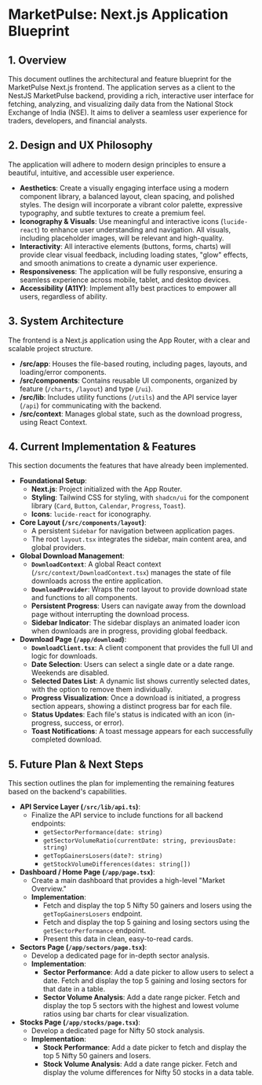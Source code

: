 # MarketPulse: Next.js Application Blueprint

## 1. Overview

This document outlines the architectural and feature blueprint for the MarketPulse Next.js frontend. The application serves as a client to the NestJS MarketPulse backend, providing a rich, interactive user interface for fetching, analyzing, and visualizing daily data from the National Stock Exchange of India (NSE). It aims to deliver a seamless user experience for traders, developers, and financial analysts.

## 2. Design and UX Philosophy

The application will adhere to modern design principles to ensure a beautiful, intuitive, and accessible user experience.

- **Aesthetics**: Create a visually engaging interface using a modern component library, a balanced layout, clean spacing, and polished styles. The design will incorporate a vibrant color palette, expressive typography, and subtle textures to create a premium feel.
- **Iconography & Visuals**: Use meaningful and interactive icons (`lucide-react`) to enhance user understanding and navigation. All visuals, including placeholder images, will be relevant and high-quality.
- **Interactivity**: All interactive elements (buttons, forms, charts) will provide clear visual feedback, including loading states, "glow" effects, and smooth animations to create a dynamic user experience.
- **Responsiveness**: The application will be fully responsive, ensuring a seamless experience across mobile, tablet, and desktop devices.
- **Accessibility (A11Y)**: Implement a11y best practices to empower all users, regardless of ability.

## 3. System Architecture

The frontend is a Next.js application using the App Router, with a clear and scalable project structure.

- **/src/app**: Houses the file-based routing, including pages, layouts, and loading/error components.
- **/src/components**: Contains reusable UI components, organized by feature (`/charts`, `/layout`) and type (`/ui`).
- **/src/lib**: Includes utility functions (`/utils`) and the API service layer (`/api`) for communicating with the backend.
- **/src/context**: Manages global state, such as the download progress, using React Context.

## 4. Current Implementation & Features

This section documents the features that have already been implemented.

- **Foundational Setup**:
  - **Next.js**: Project initialized with the App Router.
  - **Styling**: Tailwind CSS for styling, with `shadcn/ui` for the component library (`Card`, `Button`, `Calendar`, `Progress`, `Toast`).
  - **Icons**: `lucide-react` for iconography.
- **Core Layout (`/src/components/layout`)**:
  - A persistent `Sidebar` for navigation between application pages.
  - The root `layout.tsx` integrates the sidebar, main content area, and global providers.
- **Global Download Management**:
  - **`DownloadContext`**: A global React context (`/src/context/DownloadContext.tsx`) manages the state of file downloads across the entire application.
  - **`DownloadProvider`**: Wraps the root layout to provide download state and functions to all components.
  - **Persistent Progress**: Users can navigate away from the download page without interrupting the download process.
  - **Sidebar Indicator**: The sidebar displays an animated loader icon when downloads are in progress, providing global feedback.
- **Download Page (`/app/download`)**:
  - **`DownloadClient.tsx`**: A client component that provides the full UI and logic for downloads.
  - **Date Selection**: Users can select a single date or a date range. Weekends are disabled.
  - **Selected Dates List**: A dynamic list shows currently selected dates, with the option to remove them individually.
  - **Progress Visualization**: Once a download is initiated, a progress section appears, showing a distinct progress bar for each file.
  - **Status Updates**: Each file's status is indicated with an icon (in-progress, success, or error).
  - **Toast Notifications**: A toast message appears for each successfully completed download.

## 5. Future Plan & Next Steps

This section outlines the plan for implementing the remaining features based on the backend's capabilities.

- **API Service Layer (`/src/lib/api.ts`)**:
  - Finalize the API service to include functions for all backend endpoints:
    - `getSectorPerformance(date: string)`
    - `getSectorVolumeRatio(currentDate: string, previousDate: string)`
    - `getTopGainersLosers(date?: string)`
    - `getStockVolumeDifferences(dates: string[])`
- **Dashboard / Home Page (`/app/page.tsx`)**:
  - Create a main dashboard that provides a high-level "Market Overview."
  - **Implementation**:
    - Fetch and display the top 5 Nifty 50 gainers and losers using the `getTopGainersLosers` endpoint.
    - Fetch and display the top 5 gaining and losing sectors using the `getSectorPerformance` endpoint.
    - Present this data in clean, easy-to-read cards.
- **Sectors Page (`/app/sectors/page.tsx`)**:
  - Develop a dedicated page for in-depth sector analysis.
  - **Implementation**:
    - **Sector Performance**: Add a date picker to allow users to select a date. Fetch and display the top 5 gaining and losing sectors for that date in a table.
    - **Sector Volume Analysis**: Add a date range picker. Fetch and display the top 5 sectors with the highest and lowest volume ratios using bar charts for clear visualization.
- **Stocks Page (`/app/stocks/page.tsx`)**:
  - Develop a dedicated page for Nifty 50 stock analysis.
  - **Implementation**:
    - **Stock Performance**: Add a date picker to fetch and display the top 5 Nifty 50 gainers and losers.
    - **Stock Volume Analysis**: Add a date range picker. Fetch and display the volume differences for Nifty 50 stocks in a data table.
